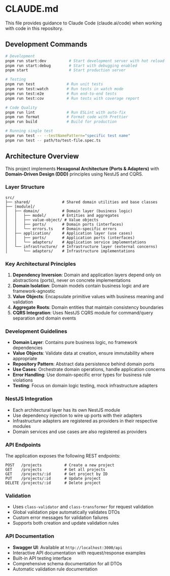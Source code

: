 # CLAUDE.md

This file provides guidance to Claude Code (claude.ai/code) when working with code in this repository.

## Development Commands

```bash
# Development
pnpm run start:dev          # Start development server with hot reload
pnpm run start:debug        # Start with debugging enabled
pnpm start                  # Start production server

# Testing  
pnpm run test              # Run unit tests
pnpm run test:watch        # Run tests in watch mode
pnpm run test:e2e          # Run end-to-end tests
pnpm run test:cov          # Run tests with coverage report

# Code Quality
pnpm run lint              # Run ESLint with auto-fix
pnpm run format            # Format code with Prettier
pnpm run build             # Build for production

# Running single test
pnpm run test -- --testNamePattern="specific test name"
pnpm run test -- path/to/test-file.spec.ts
```

## Architecture Overview

This project implements **Hexagonal Architecture (Ports & Adapters)** with **Domain-Driven Design (DDD)** principles using NestJS and CQRS.

### Layer Structure

```
src/
├── shared/              # Shared domain utilities and base classes
├── [module]/
│   ├── domain/          # Domain layer (business logic)
│   │   ├── model/       # Entities and aggregates
│   │   ├── value-object/ # Value objects
│   │   ├── ports/       # Domain ports (interfaces)
│   │   └── errors.ts    # Domain-specific errors
│   ├── application/     # Application layer (use cases)
│   │   ├── ports/       # Application ports (interfaces)
│   │   └── adapters/    # Application service implementations
│   └── infrastructure/  # Infrastructure layer (external concerns)
│       └── adapters/    # Infrastructure implementations
```

### Key Architectural Principles

1. **Dependency Inversion**: Domain and application layers depend only on abstractions (ports), never on concrete implementations
2. **Domain Isolation**: Domain models contain business logic and are framework-agnostic
3. **Value Objects**: Encapsulate primitive values with business meaning and validation
4. **Aggregate Roots**: Domain entities that maintain consistency boundaries
5. **CQRS Integration**: Uses NestJS CQRS module for command/query separation and domain events

### Development Guidelines

- **Domain Layer**: Contains pure business logic, no framework dependencies
- **Value Objects**: Validate data at creation, ensure immutability where appropriate  
- **Repository Pattern**: Abstract data persistence behind domain ports
- **Use Cases**: Orchestrate domain operations, handle application concerns
- **Error Handling**: Use domain-specific error types for business rule violations
- **Testing**: Focus on domain logic testing, mock infrastructure adapters

### NestJS Integration

- Each architectural layer has its own NestJS module
- Use dependency injection to wire up ports with their adapters
- Infrastructure adapters are registered as providers in their respective modules
- Domain services and use cases are also registered as providers

### API Endpoints

The application exposes the following REST endpoints:

```
POST   /projects          # Create a new project
GET    /projects          # Get all projects
GET    /projects/:id      # Get project by ID
PUT    /projects/:id      # Update project
DELETE /projects/:id      # Delete project
```

### Validation

- Uses `class-validator` and `class-transformer` for request validation
- Global validation pipe automatically validates DTOs
- Custom error messages for validation failures
- Supports both creation and update validation rules

### API Documentation

- **Swagger UI**: Available at `http://localhost:3000/api`
- Interactive API documentation with request/response examples
- Built-in API testing interface
- Comprehensive schema documentation for all DTOs
- Automatic validation rule documentation